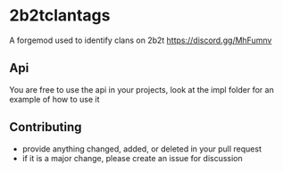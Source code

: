 # 2b2tclantags
A forgemod used to identify clans on 2b2t https://discord.gg/MhFumnv

## Api
You are free to use the api in your projects, look at the impl folder for an example of how to use it

## Contributing
- provide anything changed, added, or deleted in your pull request
- if it is a major change, please create an issue for discussion
